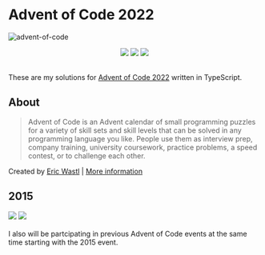 # Advent of Code 2022

![advent-of-code](https://user-images.githubusercontent.com/24881448/205775975-b45cf640-1252-4072-912e-d2aed63f896e.png)


<div align=center>
  <img src="https://img.shields.io/github/actions/workflow/status/KyleGough/advent-of-code/test.yml?branch=main&label=Tests&logo=Jest&logoColor=red&style=flat-square" />
  <img src="https://img.shields.io/badge/Days-25%2F25-blue?style=flat-square" />
  <img src="https://img.shields.io/badge/Stars-50/50-yellow?style=flat-square" />
</div>

<br />

These are my solutions for [Advent of Code 2022](https://adventofcode.com/2022) written in TypeScript.

## About

> Advent of Code is an Advent calendar of small programming puzzles for a variety of skill sets and skill levels that can be solved in any programming language you like. People use them as interview prep, company training, university coursework, practice problems, a speed contest, or to challenge each other.

Created by [Eric Wastl](http://was.tl/) | [More information](https://adventofcode.com/2022/about)

## 2015
<div>
  <img src="https://img.shields.io/badge/Days-24%2F25-blue?style=flat-square" />
  <img src="https://img.shields.io/badge/Stars-47/50-yellow?style=flat-square" />
</div>
<br />
I also will be partcipating in previous Advent of Code events at the same time starting with the 2015 event.
